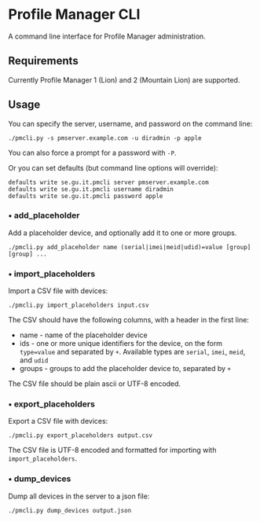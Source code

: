 Profile Manager CLI
===================

A command line interface for Profile Manager administration.


Requirements
------------

Currently Profile Manager 1 (Lion) and 2 (Mountain Lion) are supported.


Usage
-----

You can specify the server, username, and password on the command line:

    ./pmcli.py -s pmserver.example.com -u diradmin -p apple

You can also force a prompt for a password with `-P`.

Or you can set defaults (but command line options will override):

    defaults write se.gu.it.pmcli server pmserver.example.com
    defaults write se.gu.it.pmcli username diradmin
    defaults write se.gu.it.pmcli password apple


### • add_placeholder

Add a placeholder device, and optionally add it to one or more groups.

    ./pmcli.py add_placeholder name (serial|imei|meid|udid)=value [group] [group] ...


### • import_placeholders

Import a CSV file with devices:

    ./pmcli.py import_placeholders input.csv

The CSV should have the following columns, with a header in the first line:

* name - name of the placeholder device
* ids - one or more unique identifiers for the device, on the form `type=value` and separated by `+`. Available types are `serial`, `imei`, `meid`, and `udid`
* groups - groups to add the placeholder device to, separated by `+`

The CSV file should be plain ascii or UTF-8 encoded.


### • export_placeholders

Export a CSV file with devices:

    ./pmcli.py export_placeholders output.csv

The CSV file is UTF-8 encoded and formatted for importing with `import_placeholders`.


### • dump_devices

Dump all devices in the server to a json file:

    ./pmcli.py dump_devices output.json
